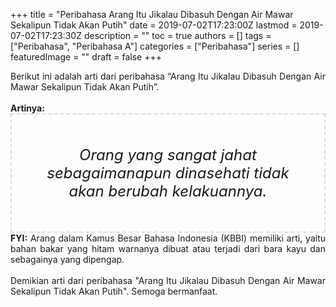 +++
title = "Peribahasa Arang Itu Jikalau Dibasuh Dengan Air Mawar Sekalipun Tidak Akan Putih"
date = 2019-07-02T17:23:00Z
lastmod = 2019-07-02T17:23:30Z
description = ""
toc = true
authors = []
tags = ["Peribahasa", "Peribahasa A"]
categories = ["Peribahasa"]
series = []
featuredImage = ""
draft = false
+++

<div dir="ltr" style="text-align: left;" trbidi="on"><div style="text-align: justify;">Berikut ini adalah arti dari peribahasa “Arang Itu Jikalau Dibasuh Dengan Air Mawar Sekalipun Tidak Akan Putih”.</div><br /><div style="text-align: justify;"><b>Artinya:</b></div><div style="border: 2px dashed #ddd; font-size: 24px; height: auto; margin: 0 auto; padding: 50px; text-align: center; width: auto;"><i>Orang yang sangat jahat sebagaimanapun dinasehati tidak akan berubah kelakuannya.</i></div><div style="text-align: justify;"><b>FYI:</b> Arang dalam Kamus Besar Bahasa Indonesia (KBBI) memiliki arti, yaitu bahan bakar yang hitam warnanya dibuat atau terjadi dari bara kayu dan sebagainya yang dipengap.<br /><br /></div><div style="text-align: justify;">Demikian arti dari peribahasa "Arang Itu Jikalau Dibasuh Dengan Air Mawar Sekalipun Tidak Akan Putih". Semoga bermanfaat.</div></div>
